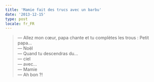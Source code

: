 ```yaml
---
title: 'Mamie fait des trucs avec un barbu'
date: '2013-12-15'
type: post
locale: fr_FR
---
```


> — Allez mon cœur, papa chante et tu complètes les trous : Petit papa...  
> — Noël  
> — Quand tu descendras du...  
> — ciel  
> — avec...  
> — Mamie  
> — Ah bon ?!

